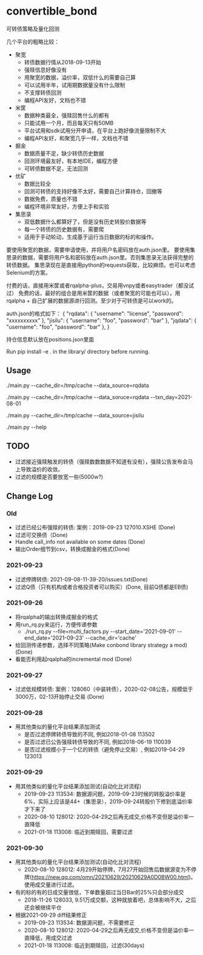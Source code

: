 # convertible_bond
可转债策略及量化回测

几个平台的粗略比较：

* 聚宽
  * 转债数据行情从2018-09-13开始
  * 强赎信息好像没有
  * 用聚宽的数据，溢价率，双低什么的需要自己算
  * 可以试用半年，试用期数据量没有什么限制
  * 不支撑转债回测
  * 编程API友好，文档也不错
* 米筐
  * 数据种类最全，强赎回售什么的都有
  * 只能试用一个月，而且每天只有50MB
  * 平台试用和sdk试用分开申请，在平台上跑好像流量限制不大
  * 编程API友好，和聚宽几乎一样，文档也不错
* 掘金
  * 数据质量不足，缺少转债历史数据
  * 回测环境最友好，有本地IDE，编程方便
  * 可转债数据不足，无法回测
* 优矿
  * 数据比较全
  * 回测可转债的支持好像不太好，需要自己计算持仓，回撤等
  * 数据免费，质量也不错
  * 编程环境非常友好，方便上手和实验
* 集思录
  * 双低数据什么都算好了，但是没有历史转股价数据等
  * 每一个转债的历史数据有，需要爬
  * 适用于手动轮动，生成基于运行当日数据的标的和操作。

要使用聚宽的数据，需要申请使用，并将用户名密码放在auth.json里。
要使用集思录的数据，需要将用户名和密码放在auth.json里。否则集思录无法获得完整的转债数据。
集思录现在是直接用python的requests获取，比较麻烦。也可以考虑Selenium的方案。

付费的话，直接用米筐或者rqalpha-plus，交易用vnpy或者easytrader（都没试过）
免费的话，最好的组合是用米筐的数据（或者聚宽的可能也可以），用rqalpha + 自己扩展的数据源进行回测。至少对于可转债是可以work的。

auth.json的格式如下：
{
  "rqdata": {
    "username": "license",
    "password": "xxxxxxxxxx"
  },
  "jisilu": {
    "username": "foo",
    "password": "bar"
  },
  "jqdata": {
    "username": "foo",
    "password": "bar"
  },
}

持仓信息默认放在positions.json里面

Run pip install -e . in the library/ directory before running.

## Usage

./main.py --cache_dir=/tmp/cache --data_source=rqdata

./main.py --cache_dir=/tmp/cache --data_soruce=rqdata --txn_day=2021-08-01

./main.py --cache_dir=/tmp/cache --data_source=jisilu

./main.py --help

## TODO

* 过滤接近强赎触发的转债（强赎数数数据不知道有没有），强赎公告发布会马上导致溢价的收敛。
* 过滤的规模是否要放宽一些(5000w?)

## Change Log

### Old
* 过滤已经公布强赎的转债: 案例：2019-09-23 127010.XSHE (Done)
* 过滤可交换债（Done)
* Handle call_info not available on some dates (Done)
* 输出Order细节到csv，转换成掘金的格式(Done)

### 2021-09-23

* 过滤停牌转债: 2021-09-08-11-39-20/issues.txt(Done)
* 过滤Q债（只有机构或者合格投资者可以购买）(Done, 目前Q债都是EB债)

### 2021-09-26

* 将rqalpha的输出转换成掘金的格式
* 用run_rq.py来运行，方便传递参数
  * ./run_rq.py --file=multi_factors.py --start_date='2021-09-01' --end_date='2021-09-23' --cache_dir='cache'
* 给回测传递参数，选择不同策略(Make conbond library strategy a mod) (Done)
* 看能否利用起rqalpha的incremental mod (Done)

### 2021-09-27

* 过滤低规模转债: 案例：128060（中装转债），2020-02-08公告，规模低于3000万，02-13开始停止交易 (Done)

### 2021-09-28

* 用其他类似的量化平台结果添加测试
  * 是否过滤停牌转债导致的不同, 例如2018-01-08 113502
  * 是否过滤已公告强赎转债导致的不同, 例如2018-06-19 110039
  * 是否过滤规模小于一个亿的转债（避免停止交易）, 例如2019-04-29 123013

### 2021-09-29

* 用其他类似的量化平台结果添加测试(自动化比对流程)
  * 2019-09-23 113534: 数据源问题，2019-09-23时候的转股溢价率是6%，实际上应该是44+（集思录），2019-09-24转股价下修到底溢价率才下来了
  * 2020-08-10 128012: 2020-04-29之后再无成交,价格不变但是溢价率一直降低
  * 2021-01-18 113008: 临近到期赎回，需要过滤

### 2021-09-30

* 用其他类似的量化平台结果添加测试(自动化比对流程)
  * 2020-08-10 128012: 4月29开始停牌，7月27开始回售后数据源变为不停牌(https://new.qq.com/omn/20210629/20210629A0D0BW00.html)。使用成交量进行过滤。
* 有的标的有的日成交量很低，下单数量超过当日Bar的25%只会部分成交
  * 2018-11-26 128033, 9.51万成交额，这种就放着吧，总体影响不大，之后还会被继续平仓
* 根据2021-09-29 diff结果修正
  * 2019-09-23 113534: 数据源问题，不需要修正
  * 2020-08-10 128012: 2020-04-29之后再无成交,价格不变但是溢价率一直降低，用成交过滤
  * 2021-01-18 113008: 临近到期赎回，过滤(30days)
